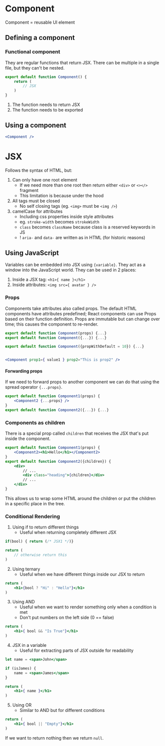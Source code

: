 
# Component
Component = reusable UI element

## Defining a component
### Functional component
They are regular functions that return JSX. There can be multiple in a single file, but they can't be nested.


```js
export default function Component() {
	return (
		// JSX	
	)
}
```

1. The function needs to return JSX
2. The function needs to be exported

## Using a component
```jsx
<Component />
```

# JSX
Follows the syntax of HTML, but:
1. Can only have one root element
	- If we need more than one root then return either `<div>` or `<></>` fragment
	- This limitation is because under the hood 
2. All tags must be closed
	- No self closing tags (eg. `<img>` must be `<img />`)
3. camelCase for attributes
	- Including css properties inside style attributes
	- eg. `stroke-width` becomes `strokeWidth`
	- `class` becomes `className` because class is a reserved keywords in JS
	- ! `aria-` and `data-` are written as in HTML (for historic reasons)
## Using JavaScript
Variables can be embedded into JSX using `{variable}`. They act as a window into the JavaScript world. They can be used in 2 places:
1. Inside a JSX tag: `<h1>{ name }</h1>`
2. Inside attributes: `<img src={ avatar } />`

### Props
Components take attributes also called props. The default HTML components have attributes predefined; React components can use Props based on their function definition. Props are immutable but can change over time; this causes the component to re-render.
```jsx
export default function Component(props) {...}
export default function Component({...}) {...}

export default function Component({propWithDefault = 10}) {...}


<Component prop1={ value1 } prop2="This is prop2" />
```
#### Forwarding props
If we need to forward props to another component we can do that using the spread operator `{...props}`.
```jsx
export default function Component1(props) {
	<Component2 {...props} />
}
export default function Component2({...}) {...}
```
### Components as children
There is a special prop called `children` that receives the JSX that's put inside the component.

```jsx
export default function Component1(props) {
	<Component2><h1>Hello</h1></Component2>
}
export default function Component2({children}) {
	<div>
		// ...
		<div class="heading">{children}</div>
		// ...
	</div>
}
```

This allows us to wrap some HTML around the children or put the children in a specific place in the tree.
### Conditional Rendering
1. Using if to return different things
	- Useful when returning completely different JSX
```jsx
if(bool) { return (/* JSX1 */)}

return (
	// otherwise return this
)
```
2. Using ternary
	- Useful when we have different things inside our JSX to return
```jsx
return (
	<h1>{bool ? "Hi" : "Hello"}</h1>
)
```
3. Using AND
	- Useful when we want to render something only when a condition is met
	- Don't put numbers on the left side (0 == false)
```jsx
return (
	<h1>{ bool && "Is True"}</h1>
)
```
4. JSX in a variable
	- Useful for extracting parts of JSX outside for readability
```jsx
let name = <span>John</span>

if (isJames) {
	name = <span>James</span>
}

return (
	<h1>{ name }</h1>
)
```
5. Using OR
	- Similar to AND but for different conditions
```jsx
return (
	<h1>{ bool || "Empty"}</h1>
)
```

If we want to return nothing then we return `null`.



